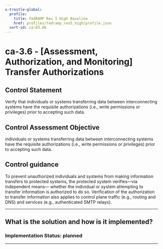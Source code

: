 ```yaml
---
x-trestle-global:
  profile:
    title: FedRAMP Rev 5 High Baseline
    href: profiles/fedramp_rev5_high/profile.json
  sort-id: ca-03.06
---
```


# ca-3.6 - \[Assessment, Authorization, and Monitoring\] Transfer Authorizations

## Control Statement

Verify that individuals or systems transferring data between interconnecting systems have the requisite authorizations (i.e., write permissions or privileges) prior to accepting such data.

## Control Assessment Objective

individuals or systems transferring data between interconnecting systems have the requisite authorizations (i.e., write permissions or privileges) prior to accepting such data.

## Control guidance

To prevent unauthorized individuals and systems from making information transfers to protected systems, the protected system verifies—via independent means— whether the individual or system attempting to transfer information is authorized to do so. Verification of the authorization to transfer information also applies to control plane traffic (e.g., routing and DNS) and services (e.g., authenticated SMTP relays).

______________________________________________________________________

## What is the solution and how is it implemented?

<!-- For implementation status enter one of: implemented, partial, planned, alternative, not-applicable -->

<!-- Note that the list of rules under ### Rules: is read-only and changes will not be captured after assembly to JSON -->
<!-- Add control implementation description here for control: ca-3.6 -->

### Implementation Status: planned

______________________________________________________________________
